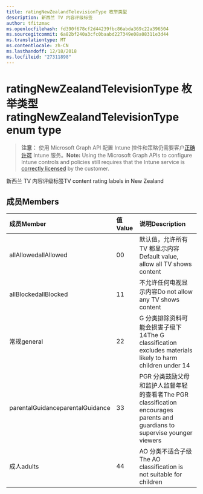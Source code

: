 ```yaml
---
title: ratingNewZealandTelevisionType 枚举类型
description: 新西兰 TV 内容评级标签
author: tfitzmac
ms.openlocfilehash: fd390f678cf2d44239fbc86abda369c22a396504
ms.sourcegitcommit: 6a82bf240a3cfc0baabd227349e08a08311e3d44
ms.translationtype: MT
ms.contentlocale: zh-CN
ms.lasthandoff: 12/18/2018
ms.locfileid: "27311898"
---
```

# <a name="ratingnewzealandtelevisiontype-enum-type"></a><span data-ttu-id="6f87a-103">ratingNewZealandTelevisionType 枚举类型</span><span class="sxs-lookup"><span data-stu-id="6f87a-103">ratingNewZealandTelevisionType enum type</span></span>

> <span data-ttu-id="6f87a-104">**注意：** 使用 Microsoft Graph API 配置 Intune 控件和策略仍需要客户[正确许可](https://go.microsoft.com/fwlink/?linkid=839381) Intune 服务。</span><span class="sxs-lookup"><span data-stu-id="6f87a-104">**Note:** Using the Microsoft Graph APIs to configure Intune controls and policies still requires that the Intune service is [correctly licensed](https://go.microsoft.com/fwlink/?linkid=839381) by the customer.</span></span>

<span data-ttu-id="6f87a-105">新西兰 TV 内容评级标签</span><span class="sxs-lookup"><span data-stu-id="6f87a-105">TV content rating labels in New Zealand</span></span>
## <a name="members"></a><span data-ttu-id="6f87a-106">成员</span><span class="sxs-lookup"><span data-stu-id="6f87a-106">Members</span></span>
|<span data-ttu-id="6f87a-107">成员</span><span class="sxs-lookup"><span data-stu-id="6f87a-107">Member</span></span>|<span data-ttu-id="6f87a-108">值</span><span class="sxs-lookup"><span data-stu-id="6f87a-108">Value</span></span>|<span data-ttu-id="6f87a-109">说明</span><span class="sxs-lookup"><span data-stu-id="6f87a-109">Description</span></span>|
|:---|:---|:---|
|<span data-ttu-id="6f87a-110">allAllowed</span><span class="sxs-lookup"><span data-stu-id="6f87a-110">allAllowed</span></span>|<span data-ttu-id="6f87a-111">0</span><span class="sxs-lookup"><span data-stu-id="6f87a-111">0</span></span>|<span data-ttu-id="6f87a-112">默认值，允许所有 TV 都显示内容</span><span class="sxs-lookup"><span data-stu-id="6f87a-112">Default value, allow all TV shows content</span></span>|
|<span data-ttu-id="6f87a-113">allBlocked</span><span class="sxs-lookup"><span data-stu-id="6f87a-113">allBlocked</span></span>|<span data-ttu-id="6f87a-114">1</span><span class="sxs-lookup"><span data-stu-id="6f87a-114">1</span></span>|<span data-ttu-id="6f87a-115">不允许任何电视显示内容</span><span class="sxs-lookup"><span data-stu-id="6f87a-115">Do not allow any TV shows content</span></span>|
|<span data-ttu-id="6f87a-116">常规</span><span class="sxs-lookup"><span data-stu-id="6f87a-116">general</span></span>|<span data-ttu-id="6f87a-117">2</span><span class="sxs-lookup"><span data-stu-id="6f87a-117">2</span></span>|<span data-ttu-id="6f87a-118">G 分类排除资料可能会损害子级下 14</span><span class="sxs-lookup"><span data-stu-id="6f87a-118">The G classification excludes materials likely to harm children under 14</span></span>|
|<span data-ttu-id="6f87a-119">parentalGuidance</span><span class="sxs-lookup"><span data-stu-id="6f87a-119">parentalGuidance</span></span>|<span data-ttu-id="6f87a-120">3</span><span class="sxs-lookup"><span data-stu-id="6f87a-120">3</span></span>|<span data-ttu-id="6f87a-121">PGR 分类鼓励父母和监护人监督年轻的查看者</span><span class="sxs-lookup"><span data-stu-id="6f87a-121">The PGR classification encourages parents and guardians to supervise younger viewers</span></span>|
|<span data-ttu-id="6f87a-122">成人</span><span class="sxs-lookup"><span data-stu-id="6f87a-122">adults</span></span>|<span data-ttu-id="6f87a-123">4</span><span class="sxs-lookup"><span data-stu-id="6f87a-123">4</span></span>|<span data-ttu-id="6f87a-124">AO 分类不适合子级</span><span class="sxs-lookup"><span data-stu-id="6f87a-124">The AO classification is not suitable for children</span></span>|



